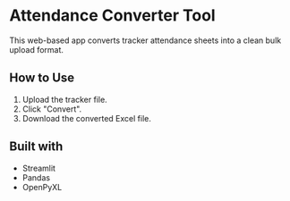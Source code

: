 # Attendance Converter Tool

This web-based app converts tracker attendance sheets into a clean bulk upload format.

## How to Use
1. Upload the tracker file.
2. Click "Convert".
3. Download the converted Excel file.

## Built with
- Streamlit
- Pandas
- OpenPyXL

